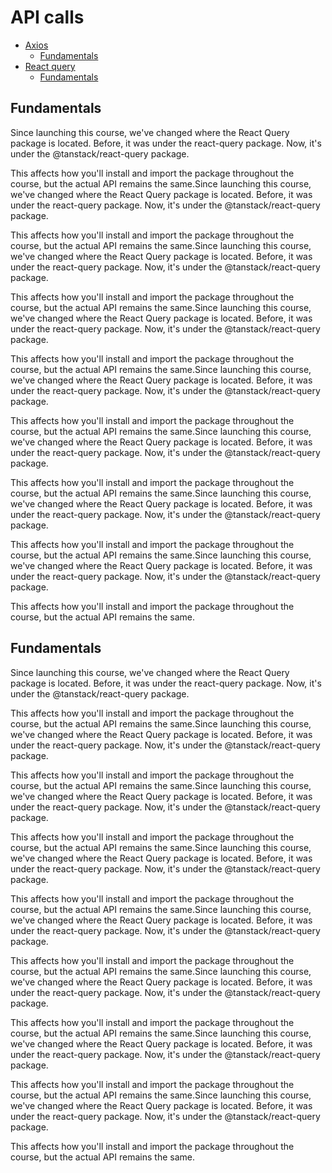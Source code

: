 # API calls


- [Axios](#axios)
  - [Fundamentals](#axios-fundamentals)
- [React query](#react-query)
  - [Fundamentals](#react-fundamentals) 

## Fundamentals
Since launching this course, we've changed where the React Query package is located. Before, it was under the react-query package. Now, it's under the @tanstack/react-query package.

This affects how you'll install and import the package throughout the course, but the actual API remains the same.Since launching this course, we've changed where the React Query package is located. Before, it was under the react-query package. Now, it's under the @tanstack/react-query package.

This affects how you'll install and import the package throughout the course, but the actual API remains the same.Since launching this course, we've changed where the React Query package is located. Before, it was under the react-query package. Now, it's under the @tanstack/react-query package.

This affects how you'll install and import the package throughout the course, but the actual API remains the same.Since launching this course, we've changed where the React Query package is located. Before, it was under the react-query package. Now, it's under the @tanstack/react-query package.

This affects how you'll install and import the package throughout the course, but the actual API remains the same.Since launching this course, we've changed where the React Query package is located. Before, it was under the react-query package. Now, it's under the @tanstack/react-query package.

This affects how you'll install and import the package throughout the course, but the actual API remains the same.Since launching this course, we've changed where the React Query package is located. Before, it was under the react-query package. Now, it's under the @tanstack/react-query package.

This affects how you'll install and import the package throughout the course, but the actual API remains the same.Since launching this course, we've changed where the React Query package is located. Before, it was under the react-query package. Now, it's under the @tanstack/react-query package.

This affects how you'll install and import the package throughout the course, but the actual API remains the same.Since launching this course, we've changed where the React Query package is located. Before, it was under the react-query package. Now, it's under the @tanstack/react-query package.

This affects how you'll install and import the package throughout the course, but the actual API remains the same.
## Fundamentals
Since launching this course, we've changed where the React Query package is located. Before, it was under the react-query package. Now, it's under the @tanstack/react-query package.

This affects how you'll install and import the package throughout the course, but the actual API remains the same.Since launching this course, we've changed where the React Query package is located. Before, it was under the react-query package. Now, it's under the @tanstack/react-query package.

This affects how you'll install and import the package throughout the course, but the actual API remains the same.Since launching this course, we've changed where the React Query package is located. Before, it was under the react-query package. Now, it's under the @tanstack/react-query package.

This affects how you'll install and import the package throughout the course, but the actual API remains the same.Since launching this course, we've changed where the React Query package is located. Before, it was under the react-query package. Now, it's under the @tanstack/react-query package.

This affects how you'll install and import the package throughout the course, but the actual API remains the same.Since launching this course, we've changed where the React Query package is located. Before, it was under the react-query package. Now, it's under the @tanstack/react-query package.

This affects how you'll install and import the package throughout the course, but the actual API remains the same.Since launching this course, we've changed where the React Query package is located. Before, it was under the react-query package. Now, it's under the @tanstack/react-query package.

This affects how you'll install and import the package throughout the course, but the actual API remains the same.Since launching this course, we've changed where the React Query package is located. Before, it was under the react-query package. Now, it's under the @tanstack/react-query package.

This affects how you'll install and import the package throughout the course, but the actual API remains the same.Since launching this course, we've changed where the React Query package is located. Before, it was under the react-query package. Now, it's under the @tanstack/react-query package.

This affects how you'll install and import the package throughout the course, but the actual API remains the same.
